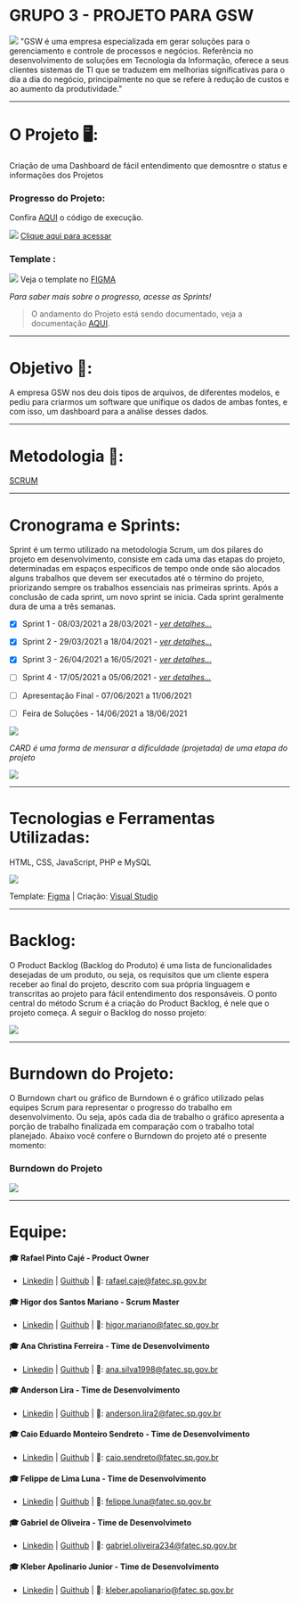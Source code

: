 # GRUPO 3 - PROJETO PARA GSW
![](https://github.com/cpusfatec/CRUD/blob/main/Imagens/GSW%20-%20Logo1.png) "GSW é uma empresa especializada em gerar soluções para o gerenciamento e controle de processos e negócios. Referência no desenvolvimento de soluções em Tecnologia da Informação, oferece a seus clientes sistemas de TI que se traduzem em melhorias significativas para o dia a dia do negócio, principalmente no que se refere à redução de custos e ao aumento da produtividade."
___________________________________________________________________________________________________________________________________________________________________________________
# O Projeto 🖥️:
Criação de uma Dashboard de fácil entendimento que demosntre o status e informações dos Projetos

### Progresso do Projeto:

Confira [AQUI](https://github.com/cpusfatec/CRUD/tree/main/Codigos/json) o código de execução.

![](https://github.com/cpusfatec/CRUD/blob/sprint-2/Sprint2crud.gif)
[Clique aqui para acessar](http://cpu.rf.gd/json/)

### Template :
![](https://github.com/cpusfatec/CRUD/blob/sprint-2/WIREFRAME%20GIF.gif)
Veja o template no [FIGMA](https://www.figma.com/proto/YhIwrAkBAsLSshpLw75Ihk/GSW-FATEC?node-id=4%3A158&scaling=min-zoom&page-id=0%3A1)

_Para saber mais sobre o progresso, acesse as Sprints!_

> O andamento do Projeto está sendo documentado, veja a documentação [AQUI](https://github.com/cpusfatec/CRUD/blob/main/SPRINT%201/DOCUMENTA%C3%87%C3%83O%20SP1.pdf).

___________________________________________________________________________________________________________________________________________________________________________________
# Objetivo 🎯:
A empresa GSW nos deu dois tipos de arquivos, de diferentes modelos, e pediu para criarmos um software que unifique os dados de ambas fontes, e com isso, um dashboard para a análise desses dados.

___________________________________________________________________________________________________________________________________________________________________________________
# Metodologia 📂:
[SCRUM](https://www.desenvolvimentoagil.com.br/scrum/)

___________________________________________________________________________________________________________________________________________________________________________________
# Cronograma e Sprints:
Sprint é um termo utilizado na metodologia Scrum, um dos pilares do projeto em desenvolvimento, consiste em cada uma das etapas do projeto, determinadas em espaços específicos de tempo onde onde são alocados alguns trabalhos que devem ser executados até o término do projeto, priorizando sempre os trabalhos essenciais nas primeiras sprints. Após a conclusão de cada sprint, um novo sprint se inicia. Cada sprint geralmente dura de uma a três semanas.
- [x] Sprint 1 - 08/03/2021 a 28/03/2021 - [_ver detalhes..._](https://github.com/cpusfatec/DashBoard-GSW/tree/sprint-1)
- [x] Sprint 2 - 29/03/2021 a 18/04/2021 - [_ver detalhes..._](https://github.com/cpusfatec/DashBoard-GSW/tree/sprint-2)
- [X] Sprint 3 - 26/04/2021 a 16/05/2021 - [_ver detalhes..._](https://github.com/cpusfatec/DashBoard-GSW/tree/sprint-3)
- [ ] Sprint 4 - 17/05/2021 a 05/06/2021 - [_ver detalhes..._]()
- [ ] Apresentação Final - 07/06/2021 a 11/06/2021
- [ ] Feira de Soluções - 14/06/2021 a 18/06/2021


![](https://github.com/cpusfatec/DashBoard-GSW/blob/main/SPRINT%203/storys%20cards.png)

_CARD é uma forma de mensurar a dificuldade (projetada) de uma etapa do projeto_

![](https://github.com/cpusfatec/DashBoard-GSW/blob/main/SPRINT%203/Linha%20do%20tempo.png)

__________________________________________________________________________________________________________________________________________________________________________________
# Tecnologias e Ferramentas Utilizadas:
HTML, CSS, JavaScript, PHP e MySQL

![](https://github.com/cpusfatec/CRUD/blob/main/Imagens/tecnologias_ok-removebg-preview.png)

Template: [Figma](https://www.figma.com) | Criação: [Visual Studio](https://visualstudio.microsoft.com/pt-br/downloads/)

___________________________________________________________________________________________________________________________________________________________________________________
# Backlog:
O Product Backlog (Backlog do Produto) é uma lista de funcionalidades desejadas de um produto, ou seja, os requisitos que um cliente espera receber ao final do projeto, descrito com sua própria linguagem e transcritas ao projeto para fácil entendimento dos responsáveis. O ponto central do método Scrum é a criação do Product Backlog, é nele que o projeto começa. A seguir o Backlog do nosso projeto:

![](https://github.com/cpusfatec/DashBoard-GSW/blob/main/SPRINT%203/BACKLOG%20TOTAL%20atualizado.png)

___________________________________________________________________________________________________________________________________________________________________________________
# Burndown do Projeto: 
O Burndown chart ou gráfico de Burndown é o gráfico utilizado pelas equipes Scrum para representar o progresso do trabalho em desenvolvimento. Ou seja, após cada dia de trabalho o gráfico apresenta a porção de trabalho finalizada em comparação com o trabalho total planejado. Abaixo você confere o Burndown do projeto até o presente momento:

### Burndown do Projeto
![](https://github.com/cpusfatec/DashBoard-GSW/blob/main/SPRINT%203/burndown%20total.png)

___________________________________________________________________________________________________________________________________________________________________________________
# Equipe:

#### :mortar_board: Rafael Pinto Cajé - Product Owner
- [Linkedin](https://www.linkedin.com/in/rafael-p-caje-8046826b/) | [Guithub](https://github.com/Rafael-Caje) | 📧: rafael.caje@fatec.sp.gov.br

#### :mortar_board: Higor dos Santos Mariano - Scrum Master
- [Linkedin](https://www.linkedin.com/in/higor-mariano-5587b81b8/) | [Guithub](https://github.com/Higor-SM) | 📧: higor.mariano@fatec.sp.gov.br

#### :mortar_board: Ana Christina Ferreira - Time de Desenvolvimento
- [Linkedin](https://www.linkedin.com/in/ana-christina-silva/) | [Guithub](https://github.com/AnaChristina) | 📧: ana.silva1998@fatec.sp.gov.br

#### :mortar_board: Anderson Lira - Time de Desenvolvimento
- [Linkedin](https://www.linkedin.com/in/anderson-lira-4b2a5b1b9/) | [Guithub](https://github.com/alira1984) | 📧: anderson.lira2@fatec.sp.gov.br

#### :mortar_board: Caio Eduardo Monteiro Sendreto - Time de Desenvolvimento
- [Linkedin](https://www.linkedin.com/in/caio-sendreto-0736311a2/) | [Guithub](https://github.com/Sendreto9116) | 📧: caio.sendreto@fatec.sp.gov.br

#### :mortar_board: Felippe de Lima Luna - Time de Desenvolvimento
- [Linkedin](https://www.linkedin.com/in/felippe-lima-b12418b5/) | [Guithub](https://github.com/Felippe27) | 📧: felippe.luna@fatec.sp.gov.br

#### :mortar_board: Gabriel de Oliveira - Time de Desenvolvimeto
- [Linkedin](https://www.linkedin.com/in/gabriel-de-oliveira-88a9461b3/) | [Guithub](https://github.com/gabrielg5s) | 📧: gabriel.oliveira234@fatec.sp.gov.br

#### :mortar_board: Kleber Apolinario Junior - Time de Desenvolvimento
- [Linkedin]() | [Guithub](https://github.com/Kleber61808594) | 📧: kleber.apolianario@fatec.sp.gov.br
